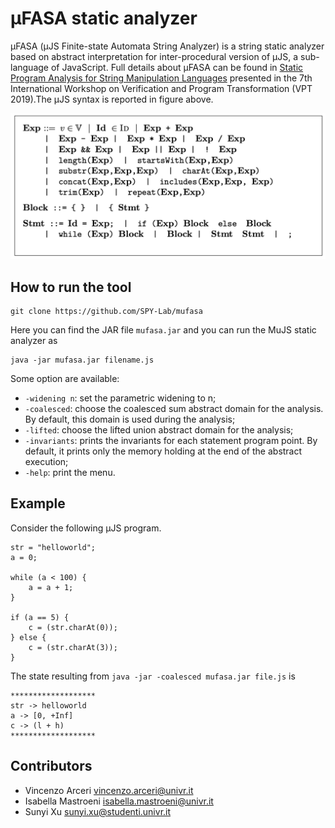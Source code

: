 # μFASA static analyzer
μFASA (μJS Finite-state Automata String Analyzer) is a string static analyzer based on abstract interpretation for inter-procedural version of μJS, a sub-language of JavaScript. Full details about μFASA can be found in [Static Program Analysis for String Manipulation Languages](https://doi.org/10.4204/EPTCS.299.5) presented in the 7th International Workshop on Verification and Program Transformation (VPT 2019).The μJS syntax is reported in figure above.

![image](misc/syntax.PNG)

## How to run the tool
```
git clone https://github.com/SPY-Lab/mufasa
```
Here you can find the JAR file `mufasa.jar` and you can run the MuJS static analyzer as
```
java -jar mufasa.jar filename.js 
```
Some option are available:
* `-widening n`: set the parametric widening to n;
* `-coalesced`: choose the coalesced sum abstract domain for the analysis. By default, this domain is used during the analysis;
* `-lifted`: choose the lifted union abstract domain for the analysis;
* `-invariants`: prints the invariants for each statement program point. By default, it prints only the memory holding at the end of the abstract execution;
* `-help`: print the menu.

## Example
Consider the following μJS program.

```
str = "helloworld";
a = 0;

while (a < 100) {
	a = a + 1;
}

if (a == 5) {
	c = (str.charAt(0));
} else {
	c = (str.charAt(3));
}
```

The state resulting from `java -jar -coalesced mufasa.jar file.js` is

```
*******************
str -> helloworld
a -> [0, +Inf]
c -> (l + h)
*******************
```
## Contributors
- Vincenzo Arceri vincenzo.arceri@univr.it
- Isabella Mastroeni isabella.mastroeni@univr.it
- Sunyi Xu sunyi.xu@studenti.univr.it
